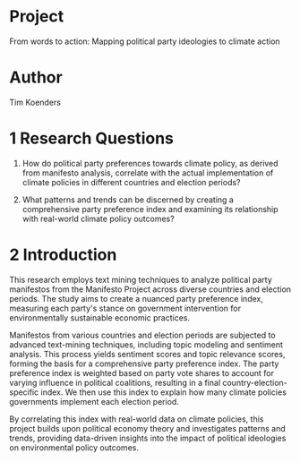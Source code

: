 # Project

From words to action: Mapping political party ideologies to climate action

# Author

Tim Koenders

# 1 Research Questions

1. How do political party preferences towards climate policy, as derived from manifesto analysis, correlate with the actual implementation of climate policies in different countries and election periods?

2. What patterns and trends can be discerned by creating a comprehensive party preference index and examining its relationship with real-world climate policy outcomes?

# 2 Introduction

This research employs text mining techniques to analyze political party manifestos from the Manifesto Project across diverse countries and election periods. The study aims to create a nuanced party preference index, measuring each party's stance on government intervention for environmentally sustainable economic practices. 

Manifestos from various countries and election periods are subjected to advanced text-mining techniques, including topic modeling and sentiment analysis. This process yields sentiment scores and topic relevance scores, forming the basis for a comprehensive party preference index. The party preference index is weighted based on party vote shares to account for varying influence in political coalitions, resulting in a final country-election-specific index. We then use this index to explain how many climate policies governments implement each election period.

By correlating this index with real-world data on climate policies, this project builds upon political economy theory and investigates patterns and trends, providing data-driven insights into the impact of political ideologies on environmental policy outcomes.


